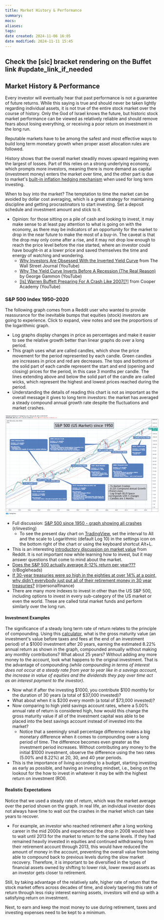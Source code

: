 ```yaml
---
title: Market History & Performance
summary: 
mocs: 
aliases: 
tags: 
date created: 2024-11-06 16:05
date modified: 2024-11-11 15:45
---
```

## **Check the [sic] bracket rendering on the Buffet link** #update_link_if_needed 
## Market History & Performance
Every investor will eventually hear that past performance is not a guarantee of future returns. While this saying is true and should never be taken lightly regarding individual assets, it is not true of the entire stock market over the course of history. Only the God of Israel knows the future, but historic stock market performance can be viewed as relatively reliable and should remove fears about losing everything, or receiving a poor return on investment in the long run.

Reputable markets have to be among the safest and most effective ways to build long term monetary growth when proper asset allocation rules are followed.

History shows that the overall market steadily moves upward regaining even the largest of losses. Part of this relies on a strong underlying economy, which prompts more investors, meaning there is more demand as capital (investment money) enters the market over time, and the other part is due to market's [built-in inflation hedging mechanism](https://www.google.com/search?q=morningstar+why+stocks+are+good+inflation+hedges&source=hp&iflsig=AL9hbdgAAAAAZ2fUho9CIrfV5bhsU5261BPaRS9FBcHi&uact=5&oq=morningstar+why+stocks+are+good+inflation+hedges) when used for long term investing.

When to buy into the market? The temptation to time the market can be avoided by dollar cost averaging, which is a great strategy for maintaining discipline and getting procrastinators to start investing. Set a deposit schedule and investment amount and stick to it.

- Opinion: for those sitting on a pile of cash and looking to invest, it may make sense to at least pay attention to what is going on with the economy, as there may be indicators of an opportunity for the market to drop in the near future to make the most of a buy-in. The caveat is that the drop may only come after a rise, and it may not drop low enough to reach the price level before the rise started, where an investor could have bought-in at a lower price and saved themselves the time and energy of watching and wondering.
	- [Why Investors Are Obsessed With the Inverted Yield Curve](https://www.youtube.com/watch?v=bItazfbSptI) from The Wall Street Journal (YouTube)
	- [Why The Yield Curve Inverts Before A Recession (The Real Reason)](https://www.youtube.com/watch?v=-fjWVHOujO0) by George Gammon (YouTube)
	- [[Is] Warren Buffett Preparing For A Crash Like 2007[?]](https://www.youtube.com/watch?v=BuN83hqsn8U) from Cooper Academy (YouTube)
### S&P 500 Index 1950-2020
The following graph comes from a Reddit user who wanted to provide reassurance for the inevitable bumps that equities (stock) investors are going to experience. Click to expand, view notes and see the proportions of the logarithmic graph.

- Log graphs display changes in price as percentages and make it easier to see the relative growth better than linear graphs do over a long period.
- This graph uses what are called candles, which show the price movement for the period represented by each candle. Green candles are increases in price and red are decreases. The tops and bottoms of the solid part of each candle represent the start and end (opening and closing) prices for the period, in this case 3 months per candle. The lines extending above and below the solid part of the candle are called wicks, which represent the highest and lowest prices reached during the period.
- Understanding the details of reading this chart is not as important as the overall message it gives to long term investors: the market has averaged a steady compound annual growth rate despite the fluctuations and market crashes.

![](img/s&p500-history.png)

- Full discussion: [S&P 500 since 1950 - graph showing all crashes](https://www.reddit.com/r/investing/comments/lujnvo/sp_500_since_1950_graph_showing_all_crashes/?rdt=61105) (r/investing)
	- To see the present day chart on [TradingView](https://www.tradingview.com/chart/?symbol=SP%3ASPX), set the interval to All and the scale to Logarithmic (default Log 10) in the settings icon on the bottom right of the chart or using the keyboard shortcut Alt+L.
- This is an interesting [introductory discussion on market value](https://www.reddit.com/r/investing/comments/15mqzsv/the_reason_why_the_stock_market_always_is_over/) from Reddit. It is not important now while learning how to invest, but it may answer questions that come to mind about the market.
- [Does the S&P 500 actually average 8-12% return per year???](https://www.reddit.com/r/Bogleheads/comments/1cncyp3/does_the_sp_500_actually_average_812_return_per/) (r/Bogleheads)
- [If 30-year treasuries were so high in the eighties at over 14% at a point, why didn't everybody just put all of their retirement money in 30 year treasuries?](https://www.reddit.com/r/personalfinance/comments/15s267u/if_30year_treasuries_were_so_high_in_the_eighties/) (r/personalfinance)
- There are many more indexes to invest in other than the US S&P 500, including options to invest in every sub-category of the US market or even the world. These are called total market funds and perform similarly over the long run.
#### Investment Examples
The significance of a steady long term rate of return relates to the principle of compounding. Using this [calculator](https://www.nerdwallet.com/calculator/investment-calculator), what is the gross maturity value (an investment's value before taxes and fees at the end of an investment period) of a $1000 investment after 20 years, earning the estimated 8.22% annual return as shown in the graph, compounded annually without making any monthly contributions? What about 25 years? Without adding any more money to the account, look what happens to the original investment. That is the advantage of compounding *(while compounding in terms of interest does not occur at a steady rate from year to year like in a savings account, the increase in value of equities and the dividends they pay over time act as an interest payment to the investor)*.

- Now what if after the investing $1000, you contribute $100 monthly for the duration of 30 years (a total of $37,000 invested)?
- What about when it is $200 every month (a total of $73,000 invested)?
- Now comparing to high yield savings account rates, where a 5.00% annual rate of return is considered high, how would this change the gross maturity value if all of the investment capital was able to be placed into the best savings account instead of invested into the market?
	- Notice that a seemingly small percentage difference makes a big monetary difference when it comes to compounding over a long period of time. The difference becomes even greater as the investment period increases. Without contributing any money to the initial $1000 investment, observe the difference using the two rates (5.00% and 8.22%) at 20, 30, and 40 year periods.
- This is the importance of living according to a budget, starting investing as early as possible, and having an investing mindset, i.e., being on the lookout for the how to invest in whatever it may be with the highest return on investment (ROI).
#### Realistic Expectations
Notice that we used a steady rate of return, which was the market average over the period shown on the graph. In real life, an individual investor does not always have time to wait out the crashes in the market which can take years to recover.

- For example, an investor who reached retirement after a long working career in the mid 2000s and experienced the drop in 2008 would have to wait until 2013 for the market to return to the same levels. If they had remained heavily invested in equities and continued withdrawing from their retirement account through 2013, this would have reduced the amount of money in the account, preventing the overall value from being able to compound back to previous levels during the slow market recovery. Therefore, it is important to be diversified in the types of financial assets owned by shifting to lower risk, lower reward assets as an investor gets closer to retirement.

Still, by taking advantage of the relatively safe, higher rate of return that the stock market offers across decades of time, and slowly tapering this rate of return through less risky interest earning assets, investors will end up with a satisfying return on investment.

Next, to earn and keep the most money to use during retirement, taxes and investing expenses need to be kept to a minimum.

